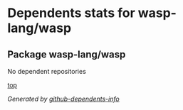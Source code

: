 # Dependents stats for wasp-lang/wasp

## Package wasp-lang/wasp

No dependent repositories

[top](#main)

_Generated by [github-dependents-info](https://github.com/nvuillam/github-dependents-info)_
